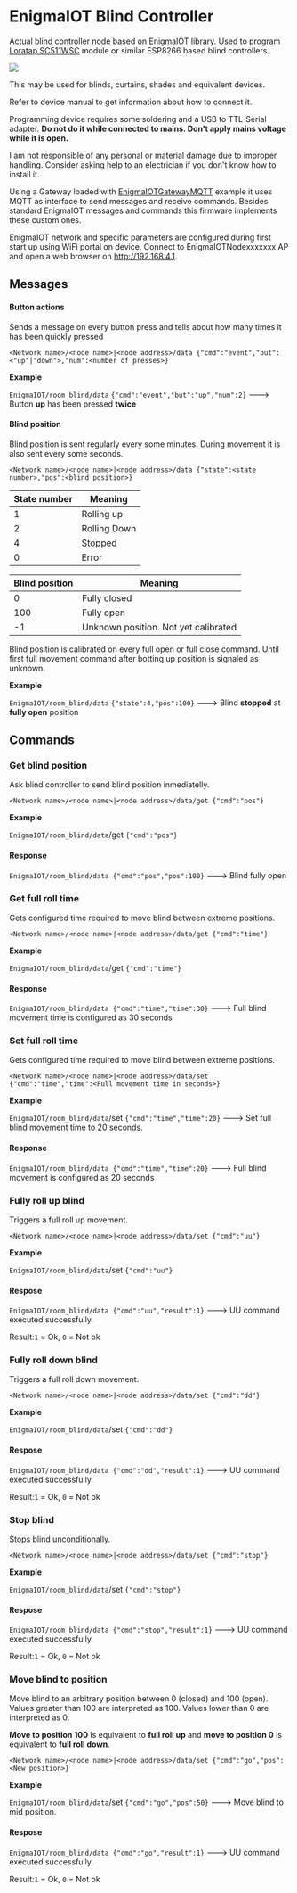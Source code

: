 # EnigmaIOT Blind Controller

Actual blind controller node based on EnigmaIOT library. Used to program [Loratap SC511WSC](https://www.loratap.com/sc500w-v2-p0108.html) module or similar ESP8266 based blind controllers.

![](https://www.loratap.com/u_file/2003/products/25/47ef90344e.jpg.640x640.jpg)

This may be used for blinds, curtains, shades and equivalent devices.

Refer to device manual to get information about how to connect it.

Programming device requires some soldering and a USB to TTL-Serial adapter. **Do not do it while connected to mains. Don't apply mains voltage while it is open.**

I am not responsible of any personal or material damage due to improper handling. Consider asking help to an electrician if you don't know how to install it.

Using a Gateway loaded with [EnigmaIOTGatewayMQTT](https://github.com/gmag11/EnigmaIOT/tree/master/examples/EnigmaIOTGatewayMQTT) example it uses MQTT as interface to send messages and receive commands. Besides standard EnigmaIOT messages and commands this firmware implements these custom ones.

EnigmaIOT network and specific parameters are configured during first start up using WiFi portal on device. Connect to EnigmaIOTNodexxxxxxx AP and open a web browser on http://192.168.4.1.

## Messages

#### Button actions

Sends a message on every button press and tells about how many times it has been quickly pressed

```
<Network name>/<node name>|<node address>/data {"cmd":"event","but":<"up"|"down">,"num":<number of presses>}
```

**Example**

`EnigmaIOT/room_blind/data`		`{"cmd":"event","but":"up","num":2}`  ---> Button **up** has been pressed **twice**

#### Blind position

Blind position is sent regularly every some minutes. During movement it is also sent every some seconds.

```
<Network name>/<node name>|<node address>/data {"state":<state number>,"pos":<blind position>}
```

| State number | Meaning      |
| ------------ | ------------ |
| 1            | Rolling up   |
| 2            | Rolling Down |
| 4            | Stopped      |
| 0            | Error        |



| Blind position | Meaning                              |
| -------------- | ------------------------------------ |
| 0              | Fully closed                         |
| 100            | Fully open                           |
| -1             | Unknown position. Not yet calibrated |

Blind position is calibrated on every full open or full close command. Until first full movement command after botting up position is signaled as unknown.

**Example**

`EnigmaIOT/room_blind/data`		`{"state":4,"pos":100}`  ---> Blind **stopped** at **fully open** position

## Commands

### Get blind position

Ask blind controller to send blind position inmediatelly.

```
<Network name>/<node name>|<node address>/data/get {"cmd":"pos"}
```

**Example**

`EnigmaIOT/room_blind/data`/get		`{"cmd":"pos"}` 

#### Response

`EnigmaIOT/room_blind/data {"cmd":"pos","pos":100}` --->  Blind fully open

### Get full roll time

Gets configured time required to move blind between extreme positions.

```
<Network name>/<node name>|<node address>/data/get {"cmd":"time"}
```

**Example**

`EnigmaIOT/room_blind/data`/get		`{"cmd":"time"}` 

#### Response

`EnigmaIOT/room_blind/data {"cmd":"time","time":30}` --->  Full blind movement time is configured as 30 seconds

### Set full roll time

Gets configured time required to move blind between extreme positions.

```
<Network name>/<node name>|<node address>/data/set {"cmd":"time","time":<Full movement time in seconds>}
```

**Example**

`EnigmaIOT/room_blind/data`/set		`{"cmd":"time","time":20}`  ---> Set full blind movement time to 20 seconds.

#### Response

`EnigmaIOT/room_blind/data {"cmd":"time","time":20}` --->  Full blind movement is configured as 20 seconds

### Fully roll up blind

Triggers a full roll up movement.

```
<Network name>/<node name>|<node address>/data/set {"cmd":"uu"}
```

**Example**

`EnigmaIOT/room_blind/data`/set		`{"cmd":"uu"}` 

#### Respose

`EnigmaIOT/room_blind/data {"cmd":"uu","result":1}` --->  UU command executed successfully. 

Result:`1` = Ok, `0` = Not ok

### Fully roll down blind

Triggers a full roll down movement.

```
<Network name>/<node name>|<node address>/data/set {"cmd":"dd"}
```

**Example**

`EnigmaIOT/room_blind/data`/set		`{"cmd":"dd"}` 

#### Respose

`EnigmaIOT/room_blind/data {"cmd":"dd","result":1}` --->  UU command executed successfully. 

Result:`1` = Ok, `0` = Not ok

### Stop blind

Stops blind unconditionally.

```
<Network name>/<node name>|<node address>/data/set {"cmd":"stop"}
```

**Example**

`EnigmaIOT/room_blind/data`/set		`{"cmd":"stop"}` 

#### Respose

`EnigmaIOT/room_blind/data {"cmd":"stop","result":1}` --->  UU command executed successfully. 

Result:`1` = Ok, `0` = Not ok

### Move blind to position

Move blind to an arbitrary position between 0 (closed) and 100 (open). Values greater than 100 are interpreted as 100. Values lower than 0 are interpreted as 0.

**Move to position 100** is equivalent to **full roll up** and **move to position 0** is equivalent to **full roll down**.

```
<Network name>/<node name>|<node address>/data/set {"cmd":"go","pos":<New position>}
```

**Example**

`EnigmaIOT/room_blind/data`/set		`{"cmd":"go","pos":50}` ---> Move blind to mid position.

#### Respose

`EnigmaIOT/room_blind/data {"cmd":"go","result":1}` --->  UU command executed successfully. 

Result:`1` = Ok, `0` = Not ok

